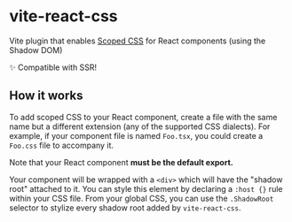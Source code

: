# vite-react-css

Vite plugin that enables [Scoped CSS][1] for React components (using the Shadow DOM)

[1]: https://blog.bitsrc.io/scoping-css-using-shadow-dom-a548985b73af

✨ Compatible with SSR!

## How it works

To add scoped CSS to your React component, create a file with the same name but a different extension (any of the supported CSS dialects). For example, if your component file is named `Foo.tsx`, you could create a `Foo.css` file to accompany it.

Note that your React component **must be the default export.**

Your component will be wrapped with a `<div>` which will have the "shadow root" attached to it. You can style this element by declaring a `:host {}` rule within your CSS file. From your global CSS, you can use the `.ShadowRoot` selector to stylize every shadow root added by `vite-react-css`.
